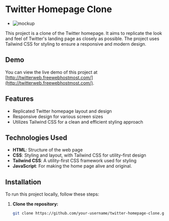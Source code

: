 # Twitter Homepage Clone

- ![mockup](https://twitterweb.freewebhostmost.com/twitterclone.png)

This project is a clone of the Twitter homepage. It aims to replicate the look and feel of Twitter's landing page as closely as possible. The project uses Tailwind CSS for styling to ensure a responsive and modern design.

## Demo

You can view the live demo of this project at [http://twitterweb.freewebhostmost.com/](http://twitterweb.freewebhostmost.com/).

## Features

- Replicated Twitter homepage layout and design
- Responsive design for various screen sizes
- Utilizes Tailwind CSS for a clean and efficient styling approach

## Technologies Used

- **HTML**: Structure of the web page
- **CSS**: Styling and layout, with Tailwind CSS for utility-first design
- **Tailwind CSS**: A utility-first CSS framework used for styling
- **JavaScript**: For making the home page alive and original.

## Installation

To run this project locally, follow these steps:

1. **Clone the repository:**

   ```bash
   git clone https://github.com/your-username/twitter-homepage-clone.git
